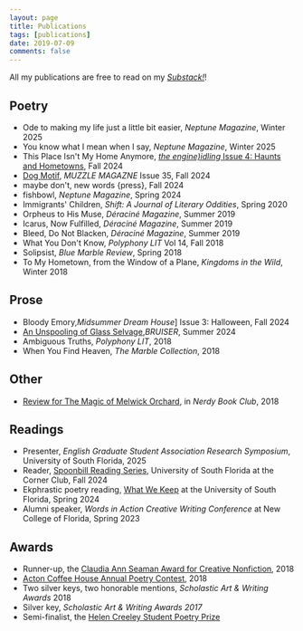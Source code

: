 ```yaml
---
layout: page
title: Publications
tags: [publications]
date: 2019-07-09
comments: false
---
```


All my publications are free to read on my [<i>Substack!</i>](https://fracturescope.substack.com/)! 

## Poetry
* Ode to making my life just a little bit easier, <i>Neptune Magazine</i>, Winter 2025
* You know what I mean when I say, <i>Neptune Magazine</i>, Winter 2025
* This Place Isn't My Home Anymore, [<i>the engine)idling</i> Issue 4: Haunts and Hometowns](https://static1.squarespace.com/static/650c36a813b4245c413e0276/t/6724c4224b6da543428ebdee/1730462755551/the+engine%28idling+-+Issue+4+-+Haunts+%26+Hometowns.pdf), Fall 2024
* [Dog Motif](https://www.muzzlemagazine.com/daniel-dykiel.html), <i>MUZZLE MAGAZNE</i> Issue 35, Fall 2024
* maybe don't, new words {press}, Fall 2024
* fishbowl, <i>Neptune Magazine</i>, Spring 2024
* Immigrants' Children, <i>Shift: A Journal of Literary Oddities</i>, Spring 2020
* Orpheus to His Muse, <i>Déraciné Magazine</i>, Summer 2019
* Icarus, Now Fulfilled, <i>Déraciné Magazine</i>, Summer 2019
* Bleed, Do Not Blacken, <i>Déraciné Magazine</i>, Summer 2019
* What You Don't Know, <i>Polyphony LIT</i> Vol 14, Fall 2018
* Solipsist, <i>Blue Marble Review</i>, Spring 2018
* To My Hometown, from the Window of a Plane, <i>Kingdoms in the Wild</i>, Winter 2018

## Prose
* Bloody Emory,<i>Midsummer Dream House</i>] Issue 3: Halloween, Fall 2024
* [An Unspooling of Glass Selvage](https://www.bruisermag.com/dykiel_unspooling),<i>BRUISER</i>, Summer 2024
* Ambiguous Truths, <i>Polyphony LIT</i>, 2018
* When You Find Heaven, <i>The Marble Collection</i>, 2018

## Other
* [Review for The Magic of Melwick Orchard](https://nerdybookclub.wordpress.com/2018/07/04/the-magic-of-melwick-orchard-by-rebecca-caprara-review-by-dana-dykiel/), in <i>Nerdy Book Club</i>, 2018

## Readings
* Presenter, <i>English Graduate Student Association Research Symposium</i>, University of South Florida, 2025
* Reader, [Spoonbill Reading Series](https://www.instagram.com/the_spoonbill_series/), University of South Florida at the Corner Club, Fall 2024
* Ekphrastic poetry reading, [What We Keep](https://www.youtube.com/watch?v=pCLJe9Z4BpA) at the University of South Florida, Spring 2024  
* Alumni speaker, <i>Words in Action Creative Writing Conference</i> at New College of Florida, Spring 2023

## Awards
* Runner-up, the [Claudia Ann Seaman Award for Creative Nonfiction](https://www.polyphonylit.org/claudia-ann-seaman-awards), 2018
* [Acton Coffee House Annual Poetry Contest](https://www.actoncoffeehouse.com/poetry), 2018
* Two silver keys, two honorable mentions, <i>Scholastic Art & Writing Awards</i> 2018
* Silver key, <i>Scholastic Art & Writing Awards 2017</i>
* Semi-finalist, the [Helen Creeley Student Poetry Prize](http://www.masspoetry.org/helencreeley)   
<br>

